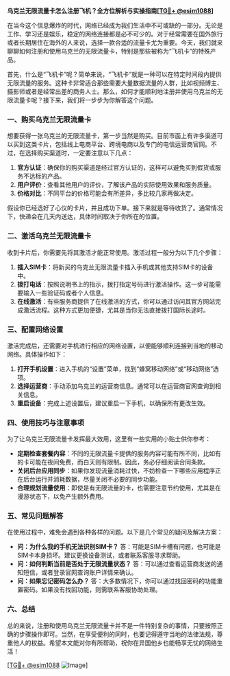 **乌克兰无限流量卡怎么注册飞机？全方位解析与实操指南[[TG💪+ @esim1088](https://t.me/s/esim1088)]**

在当今这个信息爆炸的时代，网络已经成为我们生活中不可或缺的一部分。无论是工作、学习还是娱乐，稳定的网络连接都是必不可少的。对于经常需要在国外旅行或者长期居住在海外的人来说，选择一款合适的流量卡尤为重要。今天，我们就来聊聊如何注册和使用乌克兰的无限流量卡，特别是那些被称为“飞机卡”的特殊产品。

首先，什么是“飞机卡”呢？简单来说，“飞机卡”就是一种可以在特定时间段内提供无限流量的服务。这种卡非常适合那些需要大量数据流量的人群，比如视频博主、摄影师或者是经常出差的商务人士。那么，如何才能顺利地注册并使用乌克兰的无限流量卡呢？接下来，我们将一步步为你解答这个问题。

### 一、购买乌克兰无限流量卡

想要获得一张乌克兰的无限流量卡，第一步当然是购买。目前市面上有许多渠道可以买到这类卡片，包括线上电商平台、跨境电商以及专门的电信运营商官网。不过，在选择购买渠道时，一定要注意以下几点：

1. **官方认证**：确保你的购买渠道是经过官方认证的，这样可以避免买到假货或服务不达标的产品。
2. **用户评价**：查看其他用户的评价，了解该产品的实际使用效果和服务质量。
3. **价格对比**：不同平台的价格可能会有所差异，多比较几家再做决定。

假设你已经选好了心仪的卡片，并且成功下单。接下来就是等待收货了。通常情况下，快递会在几天内送达，具体时间取决于你所在的位置。

### 二、激活乌克兰无限流量卡

收到卡片后，你需要先将其激活才能正常使用。激活过程一般分为以下几个步骤：

1. **插入SIM卡**：将新买的乌克兰无限流量卡插入手机或其他支持SIM卡的设备中。
2. **拨打电话**：按照说明书上的指示，拨打指定号码进行激活操作。这一步可能需要输入一些验证码或者个人信息。
3. **在线激活**：有些服务商提供了在线激活的方式，你可以通过访问其官方网站完成激活流程。这种方式更加便捷，尤其是当你无法直接拨打国际长途时。

### 三、配置网络设置

激活完成后，还需要对手机进行相应的网络设置，以便能够顺利连接到当地的移动网络。具体操作如下：

1. **打开手机设置**：进入手机的“设置”菜单，找到“蜂窝移动网络”或“移动网络”选项。
2. **选择运营商**：手动添加乌克兰的运营商信息。通常可以在运营商官网查询到相关信息。
3. **重启设备**：完成上述设置后，建议重启一下手机，以确保所有更改生效。

### 四、使用技巧与注意事项

为了让乌克兰无限流量卡发挥最大效用，这里有一些实用的小贴士供你参考：

- **定期检查套餐内容**：不同的无限流量卡提供的服务内容可能有所不同，比如有的卡可能在夜间免费，而白天则有限制。因此，务必仔细阅读合同条款。
- **关闭后台应用同步**：如果你发现流量消耗过快，不妨检查一下哪些应用程序正在后台运行并消耗数据，尽量关闭不必要的同步功能。
- **合理规划流量使用**：即使是有无限流量的卡，也需要注意节约使用，尤其是在漫游状态下，以免产生额外费用。

### 五、常见问题解答

在使用过程中，难免会遇到各种各样的问题。以下是几个常见的疑问及解决方案：

- **问：为什么我的手机无法识别SIM卡？**
  答：可能是SIM卡槽有问题，也可能是SIM卡本身损坏。建议更换设备测试，或者联系客服寻求帮助。
- **问：如何判断当前是否处于无限流量状态？**
  答：可以通过查看运营商发送的通知短信，或者登录官网查询账户详情来确认。
- **问：如果忘记密码怎么办？**
  答：大多数情况下，你可以通过找回密码的功能重置密码。如果没有找回功能，则需联系客服协助处理。

### 六、总结

总的来说，注册和使用乌克兰无限流量卡并不是一件特别复杂的事情，只要按照正确的步骤操作即可。当然，在享受便利的同时，也要记得遵守当地的法律法规，尊重他人的权益。希望本文能对你有所帮助，祝你在异国他乡也能畅享无忧的网络生活！

[[TG💪+ @esim1088](https://t.me/s/esim1088) ![Image](https://i.postimg.cc/4NQfJmqS/Snipaste-2025-05-13-00-14-12.png)]